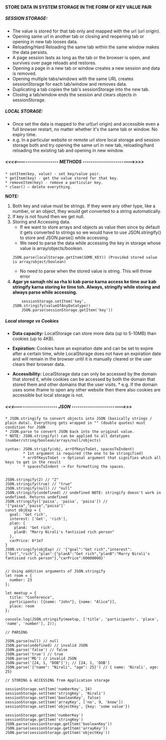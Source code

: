 #### STORE DATA IN SYSTEM STORAGE IN THE FORM OF KEY VALUE PAIR

##### SESSION STORAGE: 
- The value is stored for that tab only and mapped with the url (url origin). 
- Opening same url in another tab or closing and reopening tab or opening in new tab looses data.
- Reloading/Hard Reloading the same tab within the same window makes the data persists.
- A page session lasts as long as the tab or the browser is open, and survives over page reloads and restores.
- Opening a page in a new tab or window creates a new session and data is removed.
- Opening multiple tabs/windows with the same URL creates sessionStorage for each tab/window and removes data.
- Duplicating a tab copies the tab's sessionStorage into the new tab.
- Closing a tab/window ends the session and clears objects in sessionStorage.

##### LOCAL STORAGE:
- Once set the data is mapped to the url(url origin) and accessible even a full browser restart, no matter whether it's the same tab or window. No expiry time.
- e.g. In a particular website or remote url store local storage and session storage both and try opening the same url in new tab, reloading/hard reloading the existing tab and opening in new window.
    
##### <<<<------------------- METHODS ----------------------->>>>

    * setItem(key, value) - set key/value pair.
    * getItem(key) - get the value stored for that key.
    * removeItem(key) - remove a particular key.
    * clear() – delete everything.

**NOTE:**
1. Both key and value must be strings. If they were any other type, like a number, or an object, they would get converted to a string automatically.
2. If key is not found then we get null.
3. Storing and Accessing data.
    -  If we want to store arrays and objects as value then since by default it gets converted to strings so we would have to use JSON.stringify() to store and JSON.parse() while accessing.
    - We need to parse the data while accessing the key in storage whose value is array/objects/boolean. 
    ```
    JSON.parse(localStorage.getItem(SOME_KEY)) (Provided stored value is array/object/boolean)
    ```
    - No need to parse when the stored value is string. This will throw error
4. **Agar ye samajh nhi aa rha ki kab parse karna access ke time aur kab stringify karna storing ke time toh. Always, stringify while storing and always parse while accessing.**
    ```
        sessionStorage.setItem('key', JSON.stringify(valueOfAnyDatatype))
        JSON.parse(sessionStorage.getItem('key'))
    ```


 ##### Local storage vs Cookies

- **Data capacity:** LocalStorage can store more data (up to 5-10MB) than cookies (up to 4KB).

- **Expiration:** Cookies have an expiration date and can be set to expire after a certain time, while LocalStorage does not have an expiration date and will remain in the browser until it is manually cleared or the user clears their browser data.

- **Accessibility:** LocalStorage data can only be accessed by the domain that stored it, while cookies can be accessed by both the domain that stored them and other domains that the user visits.
            *  e.g. If the domain uses some iframe to open any other website then there also cookies are accessible but local storage is not.


##### <<<-------------------- JSON ------------------------>>>
```
* JSON.stringify to convert objects into JSON (basically strings / plain data). Everything gets wrapped in "" (double quotes) must condition for JSON
* JSON.parse to convert JSON back into the original value.
* NOTE: JSON.stringify() can be applied to all datatypes (number/string/boolean/arrays/null/objects)

syntax: JSON.strigify(obj, arrOfKeysToGet, spacesToIndent)
        * 1st argument is required (the one to be stringified)
        * arrOfKeysToGet -> Optional argument that signifies which all keys to get in the result
        * spacesToIndent -> For formatting the spaces. 


JSON.stringify(2) // "2"
JSON.stringify(true) // "true"
JSON.stringify(null) // "null"
JSON.stringify(undefined) // undefined NOTE: stringify doesn't work in undefined. Returns undefined
JSON.stringify(['paisa', 'paisa', 'paisa']) // '["paisa","paisa","paisa"]'
const objExp = { 
  goal: 'Get rich', 
  interest: ['Get', 'rich'], 
  plan: {
    planA: 'Get rich',
    planB: "Marry Nirali's fantisied rich person"
  },  
  carPrice: 6*1e7 
}
JSON.stringify(objExp) // '{"goal":"Get rich","interest":["Get","rich"],"plan":{"planA":"Get rich","planB":"Marry Nirali's fantisied rich person"},"carPrice":60000000}'


// Using addition arguments of JSON.stringify
let room = {
  number: 23
};

let meetup = {
  title: "Conference",
  participants: [{name: "John"}, {name: "Alice"}],
  place: room
};

console.log(JSON.stringify(meetup, ['title', 'participants', 'place', 'name', 'number'], 2));

// PARSING

JSON.parse(null) // null
JSON.parse(undefined) // invalid JSON
JSON.parse('false') // false
JSON.parse('true') // true
JSON.parse('MG') // invalid JSON
JSON.parse('[24, 1, "DOB"]'); // [24, 1, 'DOB']
JSON.parse('{"name": "Nirali", "age": 25}') // { name: 'Nirali', age: 25}

// STORING & ACCESSING from Application storage

sessionStorage.setItem('numberKey', 24)
sessionStorage.setItem('stringKey', 'Nirali')
sessionStorage.setItem('booleanKey', false)
sessionStorage.setItem('arrayKey', ['no', 9, 'know'])
sessionStorage.setItem('objectKey', {key: 'some value'})

sessionStorage.getItem('numberKey')
sessionStorage.getItem('stringKey')
JSON.parse(sessionStorage.getItem('booleanKey'))
JSON.parse(sessionStorage.getItem('arrayKey'))
JSON.parse(sessionStorage.getItem('objectKey'))